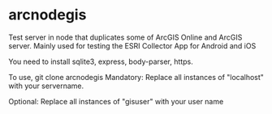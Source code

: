 # arcnodegis
Test server in node that duplicates some of ArcGIS Online and ArcGIS server.  Mainly used for testing the ESRI Collector App for Android and iOS

You need to install sqlite3, express, body-parser, https.

To use, git clone arcnodegis
Mandatory:
Replace all instances of "localhost" with your servername.

Optional:
Replace all instances of "gisuser" with your user name
